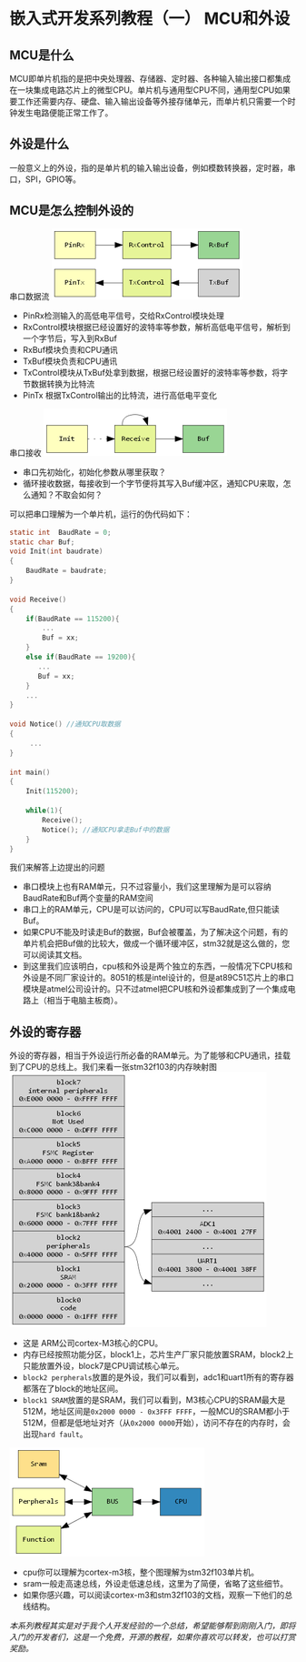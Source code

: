 # 嵌入式开发系列教程（一） MCU和外设

## MCU是什么
MCU即单片机指的是把中央处理器、存储器、定时器、各种输入输出接口都集成在一块集成电路芯片上的微型CPU。单片机与通用型CPU不同，通用型CPU如果要工作还需要内存、硬盘、输入输出设备等外接存储单元，而单片机只需要一个时钟发生电路便能正常工作了。
## 外设是什么
一般意义上的外设，指的是单片机的输入输出设备，例如模数转换器，定时器，串口，SPI，GPIO等。
## MCU是怎么控制外设的
串口数据流
![seriport-transfer](images/seriport-transfer.png)
- PinRx检测输入的高低电平信号，交给RxControl模块处理
- RxControl模块根据已经设置好的波特率等参数，解析高低电平信号，解析到一个字节后，写入到RxBuf
- RxBuf模块负责和CPU通讯
- TxBuf模块负责和CPU通讯
- TxControl模块从TxBuf处拿到数据，根据已经设置好的波特率等参数，将字节数据转换为比特流
- PinTx 根据TxControl输出的比特流，进行高低电平变化

串口接收
![seriport-work](images/seriport-work.png)
- 串口先初始化，初始化参数从哪里获取？
- 循环接收数据，每接收到一个字节便将其写入Buf缓冲区，通知CPU来取，怎么通知？不取会如何？

可以把串口理解为一个单片机，运行的伪代码如下：
```c
static int  BaudRate = 0;
static char Buf;
void Init(int baudrate)
{
	BaudRate = baudrate;
}

void Receive()
{
	if(BaudRate == 115200){
		...
		Buf = xx;
	}
	else if(BaudRate == 19200){
       ...
       Buf = xx;
	}
    ...
}

void Notice() //通知CPU取数据
{
     ...
}

int main()
{
	Init(115200); 

	while(1){
		Receive();
        Notice(); //通知CPU拿走Buf中的数据
	}
}
```
我们来解答上边提出的问题
- 串口模块上也有RAM单元，只不过容量小，我们这里理解为是可以容纳BaudRate和Buf两个变量的RAM空间
- 串口上的RAM单元，CPU是可以访问的，CPU可以写BaudRate,但只能读Buf。
- 如果CPU不能及时读走Buf的数据，Buf会被覆盖，为了解决这个问题，有的单片机会把Buf做的比较大，做成一个循环缓冲区，stm32就是这么做的，您可以阅读其文档。
- 到这里我们应该明白，cpu核和外设是两个独立的东西，一般情况下CPU核和外设是不同厂家设计的。8051的核是intel设计的，但是at89C51芯片上的串口模块是atmel公司设计的。只不过atmel把CPU核和外设都集成到了一个集成电路上（相当于电脑主板商）。

## 外设的寄存器
外设的寄存器，相当于外设运行所必备的RAM单元。为了能够和CPU通讯，挂载到了CPU的总线上。我们来看一张stm32f103的内存映射图
![memory-map](images/memory-map.png)
- 这是 ARM公司cortex-M3核心的CPU。
- 内存已经按照功能分区，block1上，芯片生产厂家只能放置SRAM，block2上只能放置外设，block7是CPU调试核心单元。
- `block2 perpherals`放置的是外设，我们可以看到，adc1和uart1所有的寄存器都落在了block的地址区间。
- `block1 SRAM`放置的是SRAM，我们可以看到，M3核心CPU的SRAM最大是512M，地址区间是`0x2000 0000 - 0x3FFF FFFF`，一般MCU的SRAM都小于512M，但都是低地址对齐（从`0x2000 0000`开始），访问不存在的内存时，会出现`hard fault`。

![perpherals](images/perpherals.png)

- cpu你可以理解为cortex-m3核，整个图理解为stm32f103单片机。
- sram一般走高速总线，外设走低速总线，这里为了简便，省略了这些细节。
- 如果你感兴趣，可以阅读cortex-m3和stm32f103的文档，观察一下他们的总线结构。

 *本系列教程其实是对于我个人开发经验的一个总结，希望能够帮到刚刚入门，即将入门的开发者们，这是一个免费，开源的教程，如果你喜欢可以转发，也可以打赏奖励。*


 




